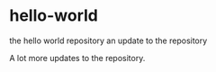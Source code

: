 # hello-world
the hello world repository
an update to the repository

A lot more updates to the repository.
